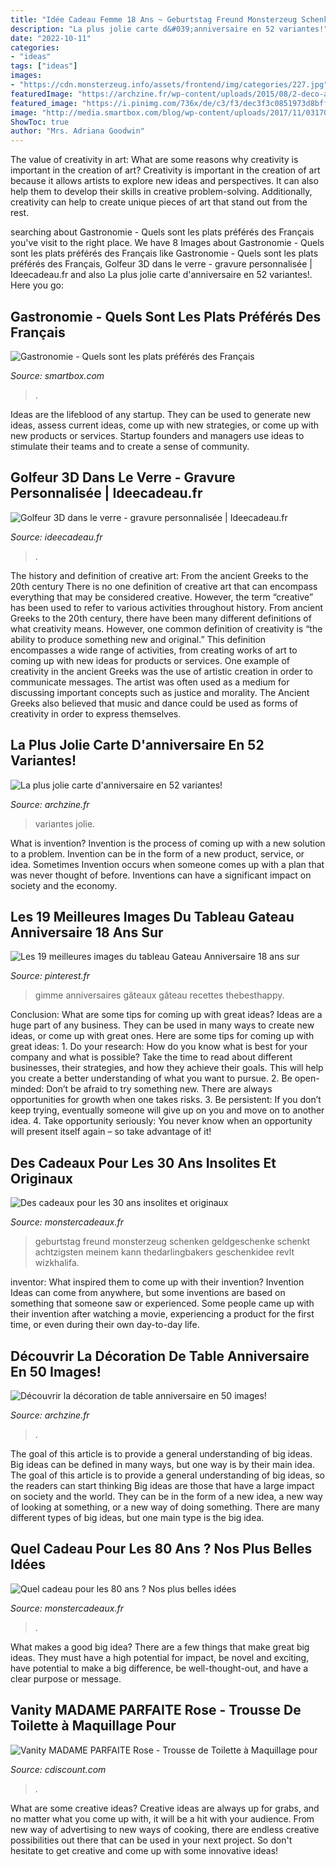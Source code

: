 ```yaml
---
title: "Idée Cadeau Femme 18 Ans ~ Geburtstag Freund Monsterzeug Schenken Geldgeschenke Schenkt Achtzigsten Meinem Kann Thedarlingbakers Geschenkidee Revlt Wizkhalifa"
description: "La plus jolie carte d&#039;anniversaire en 52 variantes!"
date: "2022-10-11"
categories:
- "ideas"
tags: ["ideas"]
images:
- "https://cdn.monsterzeug.info/assets/frontend/img/categories/227.jpg"
featuredImage: "https://archzine.fr/wp-content/uploads/2015/08/2-deco-anniversaire-30-ans-comment-decorer-la-table-d-anniversaire-adulte-voici-une-idée-pour-gateau6.jpg"
featured_image: "https://i.pinimg.com/736x/de/c3/f3/dec3f3c0851973d8bff74c772380bdd5--th-birthday-cakes-birthday-cake-recipes.jpg"
image: "http://media.smartbox.com/blog/wp-content/uploads/2017/11/03170033/plats-pr%C3%A9f%C3%A9r%C3%A9s-des-francais.jpg"
ShowToc: true
author: "Mrs. Adriana Goodwin"
---
```



The value of creativity in art: What are some reasons why creativity is important in the creation of art?
Creativity is important in the creation of art because it allows artists to explore new ideas and perspectives. It can also help them to develop their skills in creative problem-solving. Additionally, creativity can help to create unique pieces of art that stand out from the rest.

	

		
searching about Gastronomie - Quels sont les plats préférés des Français you've visit to the right place. We have 8 Images about Gastronomie - Quels sont les plats préférés des Français like Gastronomie - Quels sont les plats préférés des Français, Golfeur 3D dans le verre - gravure personnalisée | Ideecadeau.fr and also La plus jolie carte d&#039;anniversaire en 52 variantes!. Here you go:
		
    
## Gastronomie - Quels Sont Les Plats Préférés Des Français

<img loading=lazy src="http://media.smartbox.com/blog/wp-content/uploads/2017/11/03170033/plats-pr%C3%A9f%C3%A9r%C3%A9s-des-francais.jpg" onerror="this.onerror=null;this.src='https://tse1.mm.bing.net/th?id=OIP.j7wyv80Vac60WdA6rkwM0gHaEK&amp;pid=15.1';" alt="Gastronomie - Quels sont les plats préférés des Français">

_Source: smartbox.com_

>. 

	

Ideas are the lifeblood of any startup. They can be used to generate new ideas, assess current ideas, come up with new strategies, or come up with new products or services. Startup founders and managers use ideas to stimulate their teams and to create a sense of community.

    
## Golfeur 3D Dans Le Verre - Gravure Personnalisée | Ideecadeau.fr

<img loading=lazy src="https://www.ideecadeau.fr/media/catalog/product/cache/3/small_image/1104x/9df78eab33525d08d6e5fb8d27136e95/g/o/golfeur-3d-dans-le-verre-gravure-personnalisee-ideecadeau-fr_4097-a579f340.jpg" onerror="this.onerror=null;this.src='https://tse3.mm.bing.net/th?id=OIP.s9PXTG4dleyCvpZh81hHuAHaHa&amp;pid=15.1';" alt="Golfeur 3D dans le verre - gravure personnalisée | Ideecadeau.fr">

_Source: ideecadeau.fr_

>. 

	

The history and definition of creative art: From the ancient Greeks to the 20th century
There is no one definition of creative art that can encompass everything that may be considered creative. However, the term “creative” has been used to refer to various activities throughout history. From ancient Greeks to the 20th century, there have been many different definitions of what creativity means. However, one common definition of creativity is “the ability to produce something new and original.” This definition encompasses a wide range of activities, from creating works of art to coming up with new ideas for products or services.
One example of creativity in the ancient Greeks was the use of artistic creation in order to communicate messages. The artist was often used as a medium for discussing important concepts such as justice and morality. The Ancient Greeks also believed that music and dance could be used as forms of creativity in order to express themselves.

    
## La Plus Jolie Carte D&#039;anniversaire En 52 Variantes!

<img loading=lazy src="http://archzine.fr/wp-content/uploads/2015/08/carte-annivarsaire-40-carte-d-anniversaire-à-faire-soi-meme-carte-coloré-anniversaire-parent.jpg" onerror="this.onerror=null;this.src='https://tse1.mm.bing.net/th?id=OIP.vzlkv8sadr7OYmzqy30wTgHaJ3&amp;pid=15.1';" alt="La plus jolie carte d&#039;anniversaire en 52 variantes!">

_Source: archzine.fr_

>variantes jolie. 

	

What is invention?
Invention is the process of coming up with a new solution to a problem. Invention can be in the form of a new product, service, or idea. Sometimes Invention occurs when someone comes up with a plan that was never thought of before. Inventions can have a significant impact on society and the economy.

    
## Les 19 Meilleures Images Du Tableau Gateau Anniversaire 18 Ans Sur

<img loading=lazy src="https://i.pinimg.com/736x/de/c3/f3/dec3f3c0851973d8bff74c772380bdd5--th-birthday-cakes-birthday-cake-recipes.jpg" onerror="this.onerror=null;this.src='https://tse3.mm.bing.net/th?id=OIP.5M5tn8Q79t71BtD5WSS9tAHaLU&amp;pid=15.1';" alt="Les 19 meilleures images du tableau Gateau Anniversaire 18 ans sur">

_Source: pinterest.fr_

>gimme anniversaires gâteaux gâteau recettes thebesthappy. 

	

Conclusion: What are some tips for coming up with great ideas?
Ideas are a huge part of any business. They can be used in many ways to create new ideas, or come up with great ones. Here are some tips for coming up with great ideas: 1. Do your research: How do you know what is best for your company and what is possible? Take the time to read about different businesses, their strategies, and how they achieve their goals. This will help you create a better understanding of what you want to pursue. 2. Be open-minded: Don’t be afraid to try something new. There are always opportunities for growth when one takes risks. 3. Be persistent: If you don’t keep trying, eventually someone will give up on you and move on to another idea. 4. Take opportunity seriously: You never know when an opportunity will present itself again – so take advantage of it! 
    
## Des Cadeaux Pour Les 30 Ans Insolites Et Originaux

<img loading=lazy src="https://cdn.monsterzeug.info/assets/frontend/img/categories/56.jpg" onerror="this.onerror=null;this.src='https://tse1.mm.bing.net/th?id=OIP.Pd3fpfVsUdwmRCoSUXs7_wHaDt&amp;pid=15.1';" alt="Des cadeaux pour les 30 ans insolites et originaux">

_Source: monstercadeaux.fr_

>geburtstag freund monsterzeug schenken geldgeschenke schenkt achtzigsten meinem kann thedarlingbakers geschenkidee revlt wizkhalifa. 

	

inventor: What inspired them to come up with their invention?
Invention Ideas can come from anywhere, but some inventions are based on something that someone saw or experienced. Some people came up with their invention after watching a movie, experiencing a product for the first time, or even during their own day-to-day life.

    
## Découvrir La Décoration De Table Anniversaire En 50 Images!

<img loading=lazy src="https://archzine.fr/wp-content/uploads/2015/08/2-deco-anniversaire-30-ans-comment-decorer-la-table-d-anniversaire-adulte-voici-une-idée-pour-gateau6.jpg" onerror="this.onerror=null;this.src='https://tse4.mm.bing.net/th?id=OIP.i7lRixhnvlaWES2LEY8JcQHaKh&amp;pid=15.1';" alt="Découvrir la décoration de table anniversaire en 50 images!">

_Source: archzine.fr_

>. 

	

The goal of this article is to provide a general understanding of big ideas. Big ideas can be defined in many ways, but one way is by their main idea. The goal of this article is to provide a general understanding of big ideas, so the readers can start thinking
Big ideas are those that have a large impact on society and the world. They can be in the form of a new idea, a new way of looking at something, or a new way of doing something. There are many different types of big ideas, but one main type is the big idea.

    
## Quel Cadeau Pour Les 80 Ans ? Nos Plus Belles Idées

<img loading=lazy src="https://cdn.monsterzeug.info/assets/frontend/img/categories/227.jpg" onerror="this.onerror=null;this.src='https://tse1.mm.bing.net/th?id=OIP.OaPmyez21NN2rBUZkPIPZAHaDt&amp;pid=15.1';" alt="Quel cadeau pour les 80 ans ? Nos plus belles idées">

_Source: monstercadeaux.fr_

>. 

	

What makes a good big idea?
There are a few things that make great big ideas. They must have a high potential for impact, be novel and exciting, have potential to make a big difference, be well-thought-out, and have a clear purpose or message.

    
## Vanity MADAME PARFAITE Rose - Trousse De Toilette à Maquillage Pour

<img loading=lazy src="https://i2.cdscdn.com/pdt2/3/4/1/1/1200x1200/der3662034035341/rw/vanity-madame-parfaite-rose-trousse-de-toilette.jpg" onerror="this.onerror=null;this.src='https://tse2.mm.bing.net/th?id=OIP.9syphwyJ3x8X7NVR-84qbwHaHa&amp;pid=15.1';" alt="Vanity MADAME PARFAITE Rose - Trousse de Toilette à Maquillage pour">

_Source: cdiscount.com_

>. 

	

What are some creative ideas?
Creative ideas are always up for grabs, and no matter what you come up with, it will be a hit with your audience. From new way of advertising to new ways of cooking, there are endless creative possibilities out there that can be used in your next project. So don't hesitate to get creative and come up with some innovative ideas!

